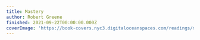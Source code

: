 ```yaml
---
title: Mastery
author: Robert Greene
finished: 2021-09-22T00:00:00.000Z
coverImage: 'https://book-covers.nyc3.digitaloceanspaces.com/readings/mastery-01.jpg'
---
```

